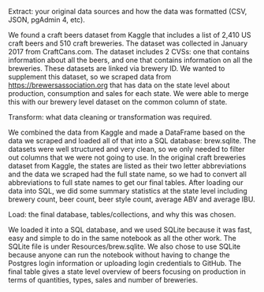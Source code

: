 Extract: your original data sources and how the data was formatted (CSV, JSON, pgAdmin 4, etc).

We found a craft beers dataset from Kaggle that includes a list of 2,410 US craft beers and 510 craft breweries. The dataset was collected in January 2017 from CraftCans.com. The dataset includes 2 CVSs: one that contains information about all the beers, and one that contains information on all the breweries. These datasets are linked via brewery ID. We wanted to supplement this dataset, so we scraped data from https://brewersassociation.org that has data on the state level about production, consumption and sales for each state. We were able to merge this with our brewery level dataset on the common column of state.



Transform: what data cleaning or transformation was required.

We combined the data from Kaggle and made a DataFrame based on the data we scraped and loaded all of that into a SQL database: brew.sqlite. The datasets were well structured and very clean, so we only needed to filter out columns that we were not going to use. In the original craft breweries dataset from Kaggle, the states are listed as their two letter abbreviations and the data we scraped had the full state name, so we had to convert all abbreviations to full state names to get our final tables. After loading our data into SQL, we did some summary statistics at the state level including brewery count, beer count, beer style count, average ABV and average IBU. 



Load: the final database, tables/collections, and why this was chosen.

We loaded it into a SQL database, and we used SQLite because it was fast, easy and simple to do in the same notebook as all the other work. The SQLite file is under Resources/brew.sqlite. We also chose to use SQLite because anyone can run the notebook without having to change the Postgres login information or uploading login credentials to GitHub. The final table gives a state level overview of beers focusing on production in terms of quantities, types, sales and number of breweries. 



